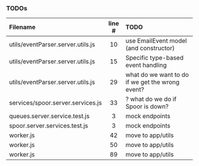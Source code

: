 ### TODOs
| Filename | line # | TODO
|:------|:------:|:------
| utils/eventParser.server.utils.js | 10 | use EmailEvent model (and constructor)
| utils/eventParser.server.utils.js | 15 | Specific type-based event handling
| utils/eventParser.server.utils.js | 29 | what do we want to do if we get the wrong event?
| services/spoor.server.services.js | 33 | ? what do we do if Spoor is down?
| queues.server.service.test.js | 3 | mock endpoints
| spoor.server.services.test.js | 3 | mock endpoints
| worker.js | 42 | move to app/utils
| worker.js | 50 | move to app/utils
| worker.js | 89 | move to app/utils